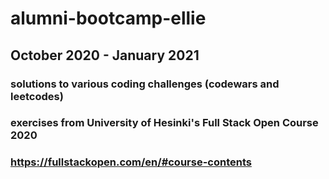 # alumni-bootcamp-ellie

## October 2020 - January 2021

### solutions to various coding challenges (codewars and leetcodes)

### exercises from University of Hesinki's Full Stack Open Course 2020
### https://fullstackopen.com/en/#course-contents
